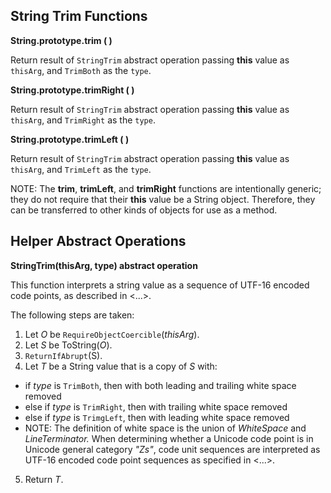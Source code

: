 ## String Trim Functions

**String.prototype.trim ( )**

Return result of `StringTrim` abstract operation passing **this** value as `thisArg`, and `TrimBoth` as the `type`.

**String.prototype.trimRight ( )**

Return result of `StringTrim` abstract operation passing **this** value as `thisArg`, and `TrimRight` as the `type`.

**String.prototype.trimLeft ( )**

Return result of `StringTrim` abstract operation passing **this** value as `thisArg`, and `TrimLeft` as the `type`.

NOTE: The **trim**, **trimLeft**, and **trimRight** functions are intentionally generic; they do not require that their **this** value be a String object. Therefore, they can be transferred to other kinds of objects for use as a method.

## Helper Abstract Operations

**StringTrim(thisArg, type) abstract operation**

This function interprets a string value as a sequence of UTF-16 encoded code points, as described in <...>.

The following steps are taken:

1. Let _O_ be `RequireObjectCoercible`(_thisArg_).
2. Let _S_ be ToString(_O_).
3. `ReturnIfAbrupt`(S).
4. Let _T_ be a String value that is a copy of _S_ with:
  * if _type_ is `TrimBoth`, then with both leading and trailing white space removed
  * else if _type_ is `TrimRight`, then with trailing white space removed
  * else if _type_ is `TrimgLeft`, then with leading white space removed
  * NOTE: The definition of white space is the union of _WhiteSpace_ and _LineTerminator._ When determining whether a Unicode code point is in Unicode general category _"Zs"_, code unit sequences are interpreted as UTF-16 encoded code point sequences as specified in <...>.
5. Return _T_.
